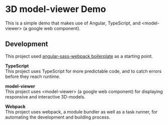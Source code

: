 # 3D model-viewer Demo
This is a simple demo that makes use of Angular, TypeScript, and &lt;model-viewer&gt; (a google web component). 

## Development  
This project used [angular-sass-webpack boilerplate](https://github.com/thamsrang/angular7-sass-webpack4) as a starting point. 

**TypeScript**   
This project uses TypeScript for more predictable code, and to catch errors before they reach runtime. 

**model-viewer**  
This project uses &lt;model-viewer&gt; (a google web component) for displaying responsive and interactive 3D-models.

**Webpack**  
This project uses webpack, a module bundler as well as a task runner, for automating the development and building process.   